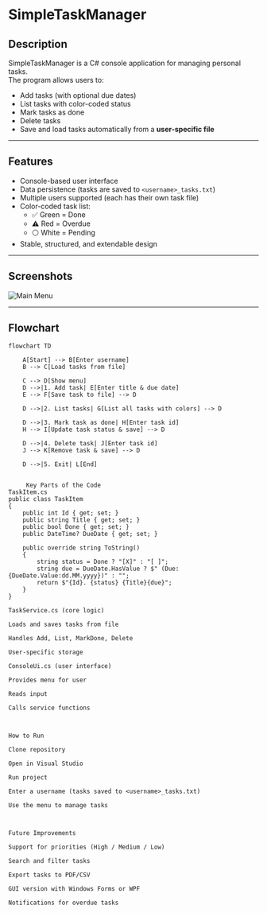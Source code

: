 # SimpleTaskManager

## Description
SimpleTaskManager is a C# console application for managing personal tasks.  
The program allows users to:
- Add tasks (with optional due dates)
- List tasks with color-coded status
- Mark tasks as done
- Delete tasks
- Save and load tasks automatically from a **user-specific file**

---

## Features
- Console-based user interface
- Data persistence (tasks are saved to `<username>_tasks.txt`)
- Multiple users supported (each has their own task file)
- Color-coded task list:
  - ✅ Green = Done
  - ⚠️ Red = Overdue
  - ⚪ White = Pending
- Stable, structured, and extendable design

---

## Screenshots
![Main Menu](docs/screenshots/screenshot1.png)





---

## Flowchart

```mermaid
flowchart TD

    A[Start] --> B[Enter username]
    B --> C[Load tasks from file]

    C --> D[Show menu]
    D -->|1. Add task| E[Enter title & due date]
    E --> F[Save task to file] --> D

    D -->|2. List tasks| G[List all tasks with colors] --> D

    D -->|3. Mark task as done| H[Enter task id]
    H --> I[Update task status & save] --> D

    D -->|4. Delete task| J[Enter task id]
    J --> K[Remove task & save] --> D

    D -->|5. Exit| L[End]

    
     Key Parts of the Code
TaskItem.cs
public class TaskItem
{
    public int Id { get; set; }
    public string Title { get; set; }
    public bool Done { get; set; }
    public DateTime? DueDate { get; set; }

    public override string ToString()
    {
        string status = Done ? "[X]" : "[ ]";
        string due = DueDate.HasValue ? $" (Due: {DueDate.Value:dd.MM.yyyy})" : "";
        return $"{Id}. {status} {Title}{due}";
    }
}

TaskService.cs (core logic)

Loads and saves tasks from file

Handles Add, List, MarkDone, Delete

User-specific storage

ConsoleUi.cs (user interface)

Provides menu for user

Reads input

Calls service functions



How to Run

Clone repository

Open in Visual Studio

Run project

Enter a username (tasks saved to <username>_tasks.txt)

Use the menu to manage tasks



Future Improvements

Support for priorities (High / Medium / Low)

Search and filter tasks

Export tasks to PDF/CSV

GUI version with Windows Forms or WPF

Notifications for overdue tasks


